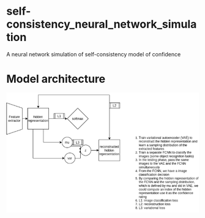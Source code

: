 # self-consistency_neural_network_simulation
A neural network simulation of self-consistency model of confidence

# Model architecture

<img src="https://github.com/nmningmei/self-consistency_neural_network_simulation/blob/main/figures/model.png">

